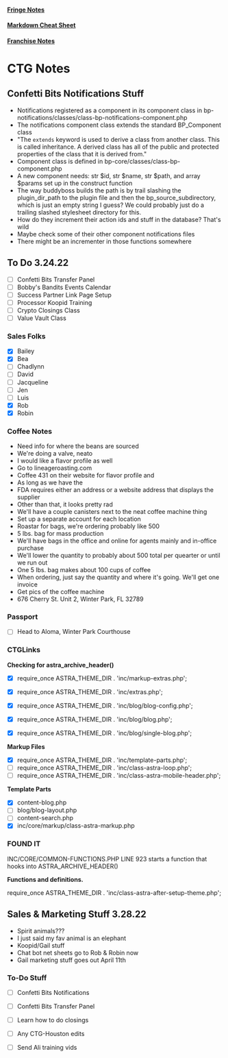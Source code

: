 #### [Fringe Notes](/fringe-notes.md)
#### [Markdown Cheat Sheet](/markdown-cheat-sheet.md)
#### [Franchise Notes](/franchise-notes.md)

# CTG Notes

## Confetti Bits Notifications Stuff

- Notifications registered as a component in its component class in bp-notifications/classes/class-bp-notifications-component.php
- The notifications component class extends the standard BP_Component class
- "The ```extends``` keyword is used to derive a class from another class. This is called inheritance. A derived class has all of the public and protected properties of the class that it is derived from."
- Component class is defined in bp-core/classes/class-bp-component.php
- A new component needs: str $id, str $name, str $path, and array $params set up in the construct function
- The way buddyboss builds the path is by trail slashing the plugin_dir_path to the plugin file and then the bp_source_subdirectory, which is just an empty string I guess? We could probably just do a trailing slashed stylesheet directory for this.
- How do they increment their action ids and stuff in the database? That's wild
- Maybe check some of their other component notifications files
- There might be an incrementer in those functions somewhere


## To Do 3.24.22

- [ ] Confetti Bits Transfer Panel
- [ ] Bobby's Bandits Events Calendar
- [ ] Success Partner Link Page Setup
- [ ] Processor Koopid Training
- [ ] Crypto Closings Class
- [ ] Value Vault Class

### Sales Folks
- [x] Bailey
- [x] Bea
- [ ] Chadlynn
- [ ] David
- [ ] Jacqueline
- [ ] Jen
- [ ] Luis
- [x] Rob
- [x] Robin

### Coffee Notes
- Need info for where the beans are sourced
- We're doing a valve, neato
- I would like a flavor profile as well
- Go to lineageroasting.com
- Coffee 431 on their website for flavor profile and 
- As long as we have the 
- FDA requires either an address or a website address that displays the supplier
- Other than that, it looks pretty rad
- We'll have a couple canisters next to the neat coffee machine thing
- Set up a separate account for each location
- Roastar for bags, we're ordering probably like 500
- 5 lbs. bag for mass production
- We'll have bags in the office and online for agents mainly and in-office purchase
- We'll lower the quantity to probably about 500 total per quearter or until we run out
- One 5 lbs. bag makes about 100 cups of coffee
- When ordering, just say the quantity and where it's going. We'll get one invoice
- Get pics of the coffee machine
- 676 Cherry St. Unit 2, Winter Park, FL 32789



### Passport
- [ ] Head to Aloma, Winter Park Courthouse


### CTGLinks

**Checking for astra_archive_header()**
- [x] require_once ASTRA_THEME_DIR . 'inc/markup-extras.php';
- [x] require_once ASTRA_THEME_DIR . 'inc/extras.php';
- [x] require_once ASTRA_THEME_DIR . 'inc/blog/blog-config.php';
- [x] require_once ASTRA_THEME_DIR . 'inc/blog/blog.php';
- [x] require_once ASTRA_THEME_DIR . 'inc/blog/single-blog.php';


**Markup Files**
- [x] require_once ASTRA_THEME_DIR . 'inc/template-parts.php';
- [ ] require_once ASTRA_THEME_DIR . 'inc/class-astra-loop.php';
- [ ] require_once ASTRA_THEME_DIR . 'inc/class-astra-mobile-header.php';

**Template Parts**
- [x] content-blog.php
- [ ] blog/blog-layout.php
- [ ] content-search.php
- [x] inc/core/markup/class-astra-markup.php

### **FOUND IT**
INC/CORE/COMMON-FUNCTIONS.PHP LINE 923 starts a function that hooks into ASTRA_ARCHIVE_HEADER()

**Functions and definitions.**

require_once ASTRA_THEME_DIR . 'inc/class-astra-after-setup-theme.php';


## Sales & Marketing Stuff 3.28.22

- Spirit animals???
- I just said my fav animal is an elephant
- Koopid/Gail stuff
- Chat bot net sheets go to Rob & Robin now
- Gail marketing stuff goes out April 11th

### To-Do Stuff

- [ ] Confetti Bits Notifications
- [ ] Confetti Bits Transfer Panel
- [ ] Learn how to do closings
- [ ] Any CTG-Houston edits
- [ ] Send Ali training vids


